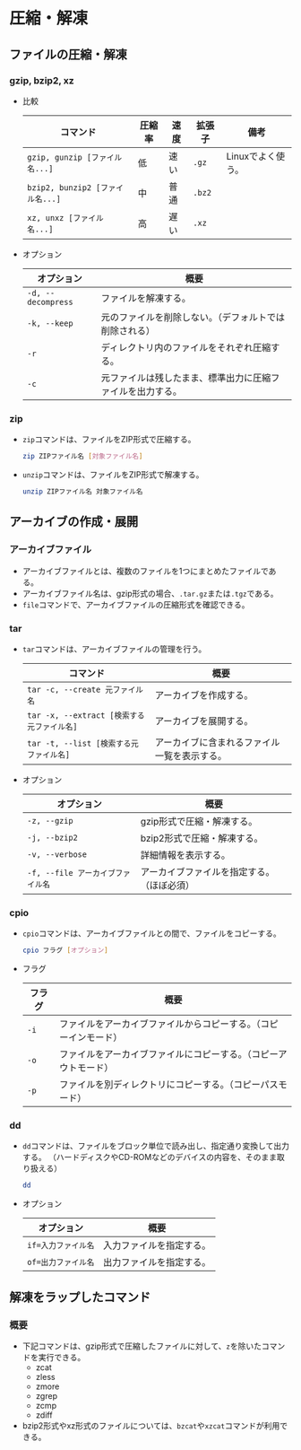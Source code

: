 # 圧縮・解凍

## ファイルの圧縮・解凍

### gzip, bzip2, xz

- 比較

  |コマンド|圧縮率|速度|拡張子|備考|
  |---|---|---|---|---|
  |`gzip, gunzip [ファイル名...]`|低|速い|`.gz`|Linuxでよく使う。|
  |`bzip2, bunzip2 [ファイル名...]`|中|普通|`.bz2`||
  |`xz, unxz [ファイル名...]`|高|遅い|`.xz`||

- オプション

  | オプション         | 概要                                                       |
  | ------------------ | ---------------------------------------------------------- |
  | `-d, --decompress` | ファイルを解凍する。                                       |
  | `-k, --keep`       | 元のファイルを削除しない。（デフォルトでは削除される）     |
  | `-r`               | ディレクトリ内のファイルをそれぞれ圧縮する。               |
  | `-c`               | 元ファイルは残したまま、標準出力に圧縮ファイルを出力する。 |

### zip

- `zip`コマンドは、ファイルをZIP形式で圧縮する。

  ```bash
  zip ZIPファイル名 [対象ファイル名]
  ```

- `unzip`コマンドは、ファイルをZIP形式で解凍する。

  ```bash
  unzip ZIPファイル名 対象ファイル名
  ```

## アーカイブの作成・展開

### アーカイブファイル

- アーカイブファイルとは、複数のファイルを1つにまとめたファイルである。
- アーカイブファイル名は、gzip形式の場合、`.tar.gz`または`.tgz`である。
- `file`コマンドで、アーカイブファイルの圧縮形式を確認できる。

### tar

- `tar`コマンドは、アーカイブファイルの管理を行う。

  | コマンド                                   | 概要                                         |
  | ------------------------------------------ | -------------------------------------------- |
  | `tar -c, --create 元ファイル名`            | アーカイブを作成する。                       |
  | `tar -x, --extract [検索する元ファイル名]` | アーカイブを展開する。                       |
  | `tar -t, --list [検索する元ファイル名]`    | アーカイブに含まれるファイル一覧を表示する。 |

- オプション

  | オプション                        | 概要                                       |
  | --------------------------------- | ------------------------------------------ |
  | `-z, --gzip`                      | gzip形式で圧縮・解凍する。                 |
  | `-j, --bzip2`                     | bzip2形式で圧縮・解凍する。                |
  | `-v, --verbose`                   | 詳細情報を表示する。                       |
  | `-f, --file アーカイブファイル名` | アーカイブファイルを指定する。（ほぼ必須） |

### cpio

- `cpio`コマンドは、アーカイブファイルとの間で、ファイルをコピーする。

  ```bash
  cpio フラグ [オプション]
  ```

- フラグ
  
  | フラグ | 概要                                                         |
  | ------ | ------------------------------------------------------------ |
  | `-i`   | ファイルをアーカイブファイルからコピーする。（コピーインモード） |
  | `-o`   | ファイルをアーカイブファイルにコピーする。（コピーアウトモード） |
  | `-p`   | ファイルを別ディレクトリにコピーする。（コピーパスモード）   |

### dd

- `dd`コマンドは、ファイルをブロック単位で読み出し、指定通り変換して出力する。
  （ハードディスクやCD-ROMなどのデバイスの内容を、そのまま取り扱える）
  
  ```bash
  dd
  ```
  
- オプション

  | オプション          | 概要                     |
  | ------------------- | ------------------------ |
  | `if=入力ファイル名` | 入力ファイルを指定する。 |
  | `of=出力ファイル名` | 出力ファイルを指定する。 |

## 解凍をラップしたコマンド

### 概要

- 下記コマンドは、gzip形式で圧縮したファイルに対して、`z`を除いたコマンドを実行できる。
  - zcat
  - zless
  - zmore
  - zgrep
  - zcmp
  - zdiff
- bzip2形式やxz形式のファイルについては、`bzcat`や`xzcat`コマンドが利用できる。
